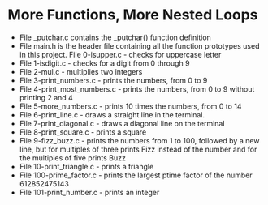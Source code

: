 # More Functions, More Nested Loops
* File _putchar.c contains the _putchar() function definition
* File main.h is the header file containing all the function prototypes used in this project.
File 0-isupper.c - checks for uppercase letter
* File 1-isdigit.c - checks for a digit from 0 through 9
* File 2-mul.c - multiplies two integers 
* File 3-print_numbers.c - prints the numbers, from 0 to 9
* File 4-print_most_numbers.c - prints the numbers, from 0 to 9 without printing 2 and 4
* File 5-more_numbers.c - prints 10 times the numbers, from 0 to 14
* File 6-print_line.c - draws a straight line in the terminal.
* File 7-print_diagonal.c - draws a diagonal line on the terminal
* File 8-print_square.c - prints a square
* File 9-fizz_buzz.c - prints the numbers from 1 to 100, followed by a new line, but for multiples of three prints Fizz instead of the number and for the multiples of five prints Buzz
* File 10-print_triangle.c - prints a triangle
* File 100-prime_factor.c - prints the largest ptime factor of the number 612852475143
* File 101-print_number.c - prints an integer
